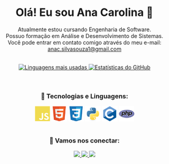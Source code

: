 <!-- Informações básicas -->
<h1 align="center">Olá! Eu sou Ana Carolina 👋</h1>
<p align="center">
  Atualmente estou cursando Engenharia de Software.<br>
  Possuo formação em Análise e Desenvolvimento de Sistemas.<br>
  Você pode entrar em contato comigo através do meu e-mail: <a href="mailto:anac.silvasouza1@gmail.com">anac.silvasouza1@gmail.com</a>
</p>

<br>

<!-- Painéis do GitHub -->
<div align="center">
  <a href="https://github.com/Carolina0110">
    <img loading="lazy" height="180em" src="https://github-readme-stats.vercel.app/api/top-langs/?username=Carolina0110&layout=compact&langs_count=7&theme=dracula" alt="Linguagens mais usadas">
    <img loading="lazy" height="180em" src="https://github-readme-stats.vercel.app/api?username=Carolina0110&show_icons=true&theme=dracula&include_all_commits=true&count_private=true" alt="Estatísticas do GitHub">
  </a>
</div>

<br>

<br>

<!-- Logos das linguagens -->
<div align="center" style="display: inline_block">
  <h3>🌟 Tecnologias e Linguagens:</h3>
  <img align="center" alt="Ana-Js" height="40" width="40" src="https://raw.githubusercontent.com/devicons/devicon/master/icons/javascript/javascript-plain.svg">
  <img align="center" alt="Ana-HTML" height="40" width="40" src="https://raw.githubusercontent.com/devicons/devicon/master/icons/html5/html5-original.svg">
  <img align="center" alt="Ana-CSS" height="40" width="40" src="https://raw.githubusercontent.com/devicons/devicon/master/icons/css3/css3-original.svg">
  <img align="center" alt="Ana-Python" height="40" width="40" src="https://raw.githubusercontent.com/devicons/devicon/master/icons/python/python-original.svg">
  <img align="center" alt="Ana-C" height="40" width="40" src="https://raw.githubusercontent.com/devicons/devicon/master/icons/c/c-original.svg">
  <img align="center" alt="Ana-PHP" height="40" width="40" src="https://raw.githubusercontent.com/devicons/devicon/master/icons/php/php-original.svg">
</div>

<br>

<!-- Redes sociais -->
<div align="center">
  <h3>📲 Vamos nos conectar:</h3>
  <a href="https://www.instagram.com/http_anna.c/" target="_blank">
    <img src="https://img.shields.io/badge/-Instagram-%23E4405F?style=for-the-badge&logo=instagram&logoColor=white" target="_blank">
  </a>
  <a href="mailto:anac.silvasouza1@gmail.com">
    <img src="https://img.shields.io/badge/-Gmail-%23333?style=for-the-badge&logo=gmail&logoColor=white" target="_blank">
  </a>
  <a href="https://www.linkedin.com/in/ana-c-0921a81a1/" target="_blank">
    <img src="https://img.shields.io/badge/-LinkedIn-%230077B5?style=for-the-badge&logo=linkedin&logoColor=white" target="_blank">
  </a>
</div>

